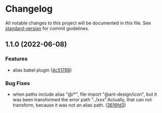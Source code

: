 # Changelog

All notable changes to this project will be documented in this file. See [standard-version](https://github.com/conventional-changelog/standard-version) for commit guidelines.

## 1.1.0 (2022-06-08)


### Features

* alias babel plugin ([4c51788](https://github.com/drdevelop/babel-plugin-alias/commit/4c517886a39f189632390c02b3f5046cdd59b44d))


### Bug Fixes

* when paths include alias "@/*", file import "@ant-design/icon", but it was been transformed the error path "../xxx".Actually, that can not transform, because it was not an alias path. ([3616fd3](https://github.com/drdevelop/babel-plugin-alias/commit/3616fd3b40aa06d49c7869ee5eb1603981c81a91))
